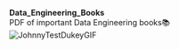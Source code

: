 **Data_Engineering_Books** <br>
PDF of important Data Engineering books📚
<br>
![JohnnyTestDukeyGIF](https://github.com/user-attachments/assets/9031ad98-c053-4616-993d-3eefa4d393ba)


